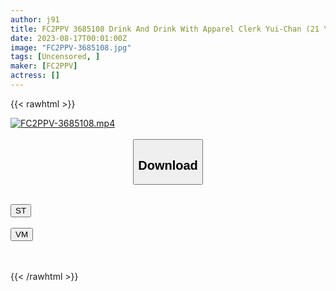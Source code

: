 ```yaml
---
author: j91
title: FC2PPV 3685108 Drink And Drink With Apparel Clerk Yui-Chan (21 Years Old)! All-You-Can-Drink Semen At A Sperm-Cum-Drinking Party Called A Home Drinking Party *The Review Privilege Is 4k High Image Quality
date: 2023-08-17T00:01:00Z
image: "FC2PPV-3685108.jpg"
tags: [Uncensored, ]
maker: [FC2PPV]
actress: []
---
```



{{< rawhtml >}}

<div class="video" data-videoid="GWKqoKpMD0I1g7e">
    <a href="javascript:;">
        <img src="https://my.j91.asia/posts/FC2PPV-3685108/FC2PPV-3685108.jpg" width="WIDTH" height="HEIGHT" alt="FC2PPV-3685108.mp4" loading="lazy">
    </a>
</div>

<script type="text/javascript" src="https://j91.asia/asset/on-demand-st.js"></script>

<br>
  <link rel="stylesheet" href="https://j91.asia/asset/bs5.css">
  
  <center>
  <button class="btn btn-primary" type="button" data-bs-toggle="collapse" data-bs-target=".multi-collapse" aria-expanded="false" aria-controls="multiCollapseExample1 multiCollapseExample2"><h2>Download</h2></button></center>
</p>
<div class="row">
  <div class="col">
    <div class="collapse multi-collapse" id="multiCollapseExample1">
      <div class="card card-body">
	      	      <br>
<div class="buttons">  
<a href="https://streamtape.to/v/GWKqoKpMD0I1g7e"><button class="btn-hover color-3"><i class="fa fa-download"></i> ST</button></a></div>
    </div>
  </div>
</div>
  <div class="col">
    <div class="collapse multi-collapse" id="multiCollapseExample2">
      <div class="card card-body">
	      <br>
<div class="buttons">
    <a href="https://vidmoly.to/r74nmvqh19oa.html"><button class="btn-hover color-9"><i class="fa fa-download"></i> VM</button></a></div>
<br><br>
      </div>
    </div>
  </div>
</div>

{{< /rawhtml >}}